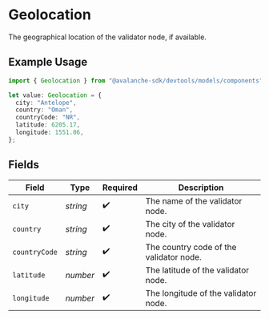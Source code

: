 # Geolocation

The geographical location of the validator node, if available.

## Example Usage

```typescript
import { Geolocation } from "@avalanche-sdk/devtools/models/components";

let value: Geolocation = {
  city: "Antelope",
  country: "Oman",
  countryCode: "NR",
  latitude: 6205.17,
  longitude: 1551.06,
};
```

## Fields

| Field                                   | Type                                    | Required                                | Description                             |
| --------------------------------------- | --------------------------------------- | --------------------------------------- | --------------------------------------- |
| `city`                                  | *string*                                | :heavy_check_mark:                      | The name of the validator node.         |
| `country`                               | *string*                                | :heavy_check_mark:                      | The city of the validator node.         |
| `countryCode`                           | *string*                                | :heavy_check_mark:                      | The country code of the validator node. |
| `latitude`                              | *number*                                | :heavy_check_mark:                      | The latitude of the validator node.     |
| `longitude`                             | *number*                                | :heavy_check_mark:                      | The longitude of the validator node.    |